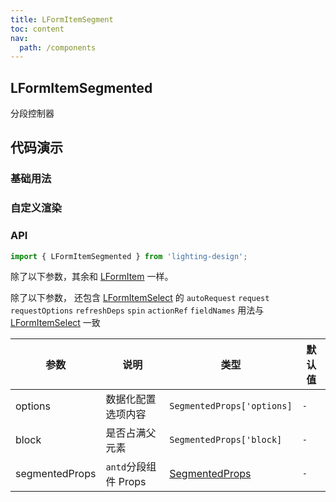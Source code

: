 ```yaml
---
title: LFormItemSegment
toc: content
nav:
  path: /components
---
```


## LFormItemSegmented

分段控制器

## 代码演示

### 基础用法

<code src='./demos/Demo1.tsx'></code>

### 自定义渲染

<code src='./demos/Demo3.tsx'></code>

### API

```ts
import { LFormItemSegmented } from 'lighting-design';
```

除了以下参数，其余和 [LFormItem](/components/form-item) 一样。

除了以下参数， 还包含 [LFormItemSelect](/components/form-item-select#api) 的 `autoRequest` `request` `requestOptions` `refreshDeps` `spin` `actionRef` `fieldNames`
用法与 [LFormItemSelect](/components/form-item-select#api) 一致

| 参数           | 说明                 | 类型                                                              | 默认值 |
| -------------- | -------------------- | ----------------------------------------------------------------- | ------ |
| options        | 数据化配置选项内容   | `SegmentedProps['options]`                                        | `-`    |
| block          | 是否占满父元素       | `SegmentedProps['block]`                                          | `-`    |
| segmentedProps | `antd`分段组件 Props | [SegmentedProps](https://ant.design/components/segmented-cn/#api) | `-`    |

